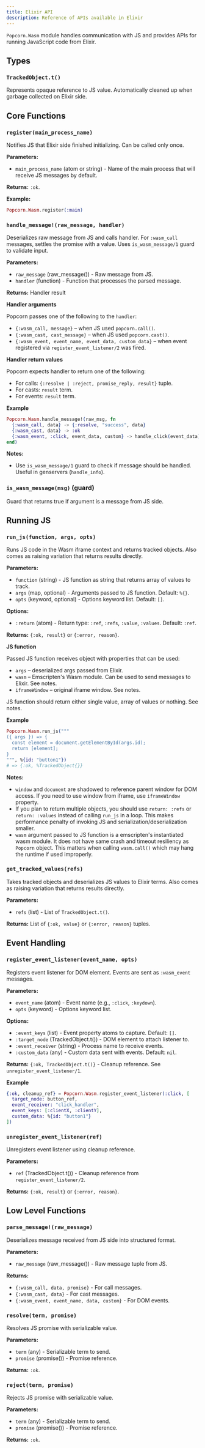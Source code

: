 ```yaml
---
title: Elixir API
description: Reference of APIs available in Elixir
---
```


`Popcorn.Wasm` module handles communication with JS and provides APIs for running JavaScript code from Elixir.

## Types

### `TrackedObject.t()`

Represents opaque reference to JS value. Automatically cleaned up when garbage collected on Elixir side.

## Core Functions

### `register(main_process_name)`

Notifies JS that Elixir side finished initializing. Can be called only once.

**Parameters:**

- `main_process_name` (atom or string) - Name of the main process that will receive JS messages by default.

**Returns:** `:ok`.

**Example:**

```elixir
Popcorn.Wasm.register(:main)
```

### `handle_message!(raw_message, handler)`

Deserializes raw message from JS and calls handler. For `:wasm_call` messages, settles the promise with a value. Uses `is_wasm_message/1` guard to validate input.

**Parameters:**

- `raw_message` (raw_message()) - Raw message from JS.
- `handler` (function) - Function that processes the parsed message.

**Returns:** Handler result

**Handler arguments**

Popcorn passes one of the following to the `handler`:

- `{:wasm_call, message}` – when JS used `popcorn.call()`.
- `{:wasm_cast, cast_message}` – when JS used `popcorn.cast()`.
- `{:wasm_event, event_name, event_data, custom_data}` – when event registered via `register_event_listener/2` was fired.

**Handler return values**

Popcorn expects handler to return one of the following:

- For calls: `{:resolve | :reject, promise_reply, result}` tuple.
- For casts: `result` term.
- For events: `result` term.

**Example**

```elixir
Popcorn.Wasm.handle_message!(raw_msg, fn
  {:wasm_call, data} -> {:resolve, "success", data}
  {:wasm_cast, data} -> :ok
  {:wasm_event, :click, event_data, custom} -> handle_click(event_data)
end)
```

**Notes:**

- Use `is_wasm_message/1` guard to check if message should be handled. Useful in genservers (`handle_info`).

### `is_wasm_message(msg)` (guard)

Guard that returns true if argument is a message from JS side.

## Running JS

### `run_js(function, args, opts)`

Runs JS code in the Wasm iframe context and returns tracked objects. Also comes as raising variation that returns results directly.

**Parameters:**

- `function` (string) - JS function as string that returns array of values to track.
- `args` (map, optional) - Arguments passed to JS function. Default: `%{}`.
- `opts` (keyword, optional) - Options keyword list. Default: `[]`.

**Options:**

- `:return` (atom) - Return type: `:ref`, `:refs`, `:value`, `:values`. Default: `:ref`.

**Returns:** `{:ok, result}` or `{:error, reason}`.

**JS function**

Passed JS function receives object with properties that can be used:

- `args` – deserialized args passed from Elixir.
- `wasm` – Emscripten's Wasm module. Can be used to send messages to Elixir. See notes.
- `iframeWindow` – original iframe window. See notes.

JS function should return either single value, array of values or nothing. See notes.

**Example**

```elixir
Popcorn.Wasm.run_js("""
({ args }) => {
  const element = document.getElementById(args.id);
  return [element];
}
""", %{id: "button1"})
# => {:ok, %TrackedObject{}}
```

**Notes:**

- `window` and `document` are shadowed to reference parent window for DOM access. If you need to use window from iframe, use `iframeWindow` property.
- If you plan to return multiple objects, you should use `return: :refs` or `return: :values` instead of calling `run_js` in a loop. This makes performance penalty of invoking JS and serialization/deserialization smaller.
- `wasm` argument passed to JS function is a emscripten's instantiated wasm module.
  It does not have same crash and timeout resiliency as `Popcorn` object. This matters when calling `wasm.call()` which may hang the runtime if used improperly.

### `get_tracked_values(refs)`

Takes tracked objects and deserializes JS values to Elixir terms. Also comes as raising variation that returns results directly.

**Parameters:**

- `refs` (list) - List of `TrackedObject.t()`.

**Returns:** List of `{:ok, value}` or `{:error, reason}` tuples.

## Event Handling

### `register_event_listener(event_name, opts)`

Registers event listener for DOM element. Events are sent as `:wasm_event` messages.

**Parameters:**

- `event_name` (atom) - Event name (e.g., `:click`, `:keydown`).
- `opts` (keyword) - Options keyword list.

**Options:**

- `:event_keys` (list) - Event property atoms to capture. Default: `[]`.
- `:target_node` (TrackedObject.t()) - DOM element to attach listener to.
- `:event_receiver` (string) - Process name to receive events.
- `:custom_data` (any) - Custom data sent with events. Default: `nil`.

**Returns:** `{:ok, TrackedObject.t()}` - Cleanup reference. See `unregister_event_listener/1`.

**Example**

```elixir
{:ok, cleanup_ref} = Popcorn.Wasm.register_event_listener(:click, [
  target_node: button_ref,
  event_receiver: "click_handler",
  event_keys: [:clientX, :clientY],
  custom_data: %{id: "button1"}
])
```

### `unregister_event_listener(ref)`

Unregisters event listener using cleanup reference.

**Parameters:**

- `ref` (TrackedObject.t()) - Cleanup reference from `register_event_listener/2`.

**Returns:** `{:ok, result}` or `{:error, reason}`.

## Low Level Functions

### `parse_message!(raw_message)`

Deserializes message received from JS side into structured format.

**Parameters:**

- `raw_message` (raw_message()) - Raw message tuple from JS.

**Returns:**

- `{:wasm_call, data, promise}` - For call messages.
- `{:wasm_cast, data}` - For cast messages.
- `{:wasm_event, event_name, data, custom}` - For DOM events.

### `resolve(term, promise)`

Resolves JS promise with serializable value.

**Parameters:**

- `term` (any) - Serializable term to send.
- `promise` (promise()) - Promise reference.

**Returns:** `:ok`.

### `reject(term, promise)`

Rejects JS promise with serializable value.

**Parameters:**

- `term` (any) - Serializable term to send.
- `promise` (promise()) - Promise reference.

**Returns:** `:ok`.
